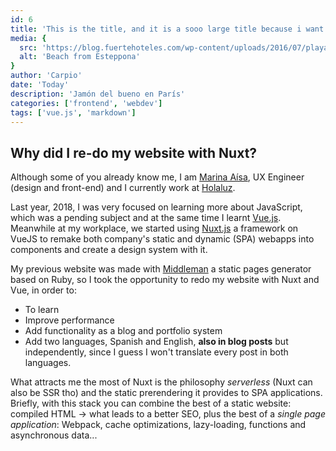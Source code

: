 ```yaml
---
id: 6
title: 'This is the title, and it is a sooo large title because i want to say a lot of things'
media: {
  src: 'https://blog.fuertehoteles.com/wp-content/uploads/2016/07/playas-de-estepona.jpg',
  alt: 'Beach from Esteppona'
}
author: 'Carpio'
date: 'Today'
description: 'Jamón del bueno en París'
categories: ['frontend', 'webdev']
tags: ['vue.js', 'markdown']
---
```

## Why did I re-do my website with Nuxt?

Although some of you already know me, I am [Marina Aísa](https://twitter.com/MarinaAisa), UX Engineer (design and front-end) and I currently work at [Holaluz](https://www.holaluz.com/en).

Last year, 2018, I was very focused on learning more about JavaScript, which was a pending subject and at the same time I learnt [Vue.js](https://vuejs.org/). Meanwhile at my workplace, we started using [Nuxt.js](https://nuxtjs.org/) a framework on VueJS to remake both company's static and dynamic (SPA) webapps into components and create a design system with it.

My previous website was made with [Middleman](https://middlemanapp.com/) a static pages generator based on Ruby, so I took the opportunity to redo my website with Nuxt and Vue, in order to:
- To learn
- Improve performance
- Add functionality as a blog and portfolio system
- Add two languages, Spanish and English, **also in blog posts** but independently, since I guess I won't translate every post in both languages.

What attracts me the most of Nuxt is the philosophy *serverless* (Nuxt can also be SSR tho) and the static prerendering it provides to SPA applications. Briefly, with this stack you can combine the best of a static website: compiled HTML -> what leads to a better SEO, plus the best of a *single page application*: Webpack, cache optimizations, lazy-loading, functions and asynchronous data...
